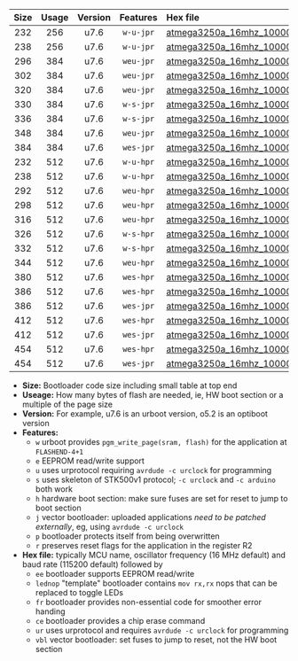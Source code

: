 |Size|Usage|Version|Features|Hex file|
|:-:|:-:|:-:|:-:|:--|
|232|256|u7.6|`w-u-jpr`|[atmega3250a_16mhz_1000000bps_ur_vbl.hex](https://raw.githubusercontent.com/stefanrueger/urboot/main/atmega3250a_16mhz_1000000bps_ur_vbl.hex)|
|238|256|u7.6|`w-u-jpr`|[atmega3250a_16mhz_1000000bps_lednop_ur_vbl.hex](https://raw.githubusercontent.com/stefanrueger/urboot/main/atmega3250a_16mhz_1000000bps_lednop_ur_vbl.hex)|
|296|384|u7.6|`weu-jpr`|[atmega3250a_16mhz_1000000bps_ee_ur_vbl.hex](https://raw.githubusercontent.com/stefanrueger/urboot/main/atmega3250a_16mhz_1000000bps_ee_ur_vbl.hex)|
|302|384|u7.6|`weu-jpr`|[atmega3250a_16mhz_1000000bps_ee_lednop_ur_vbl.hex](https://raw.githubusercontent.com/stefanrueger/urboot/main/atmega3250a_16mhz_1000000bps_ee_lednop_ur_vbl.hex)|
|320|384|u7.6|`weu-jpr`|[atmega3250a_16mhz_1000000bps_ee_lednop_fr_ur_vbl.hex](https://raw.githubusercontent.com/stefanrueger/urboot/main/atmega3250a_16mhz_1000000bps_ee_lednop_fr_ur_vbl.hex)|
|330|384|u7.6|`w-s-jpr`|[atmega3250a_16mhz_1000000bps_vbl.hex](https://raw.githubusercontent.com/stefanrueger/urboot/main/atmega3250a_16mhz_1000000bps_vbl.hex)|
|336|384|u7.6|`w-s-jpr`|[atmega3250a_16mhz_1000000bps_lednop_vbl.hex](https://raw.githubusercontent.com/stefanrueger/urboot/main/atmega3250a_16mhz_1000000bps_lednop_vbl.hex)|
|348|384|u7.6|`weu-jpr`|[atmega3250a_16mhz_1000000bps_ee_lednop_fr_ce_ur_vbl.hex](https://raw.githubusercontent.com/stefanrueger/urboot/main/atmega3250a_16mhz_1000000bps_ee_lednop_fr_ce_ur_vbl.hex)|
|384|384|u7.6|`wes-jpr`|[atmega3250a_16mhz_1000000bps_ee_vbl.hex](https://raw.githubusercontent.com/stefanrueger/urboot/main/atmega3250a_16mhz_1000000bps_ee_vbl.hex)|
|232|512|u7.6|`w-u-hpr`|[atmega3250a_16mhz_1000000bps_ur.hex](https://raw.githubusercontent.com/stefanrueger/urboot/main/atmega3250a_16mhz_1000000bps_ur.hex)|
|238|512|u7.6|`w-u-hpr`|[atmega3250a_16mhz_1000000bps_lednop_ur.hex](https://raw.githubusercontent.com/stefanrueger/urboot/main/atmega3250a_16mhz_1000000bps_lednop_ur.hex)|
|292|512|u7.6|`weu-hpr`|[atmega3250a_16mhz_1000000bps_ee_ur.hex](https://raw.githubusercontent.com/stefanrueger/urboot/main/atmega3250a_16mhz_1000000bps_ee_ur.hex)|
|298|512|u7.6|`weu-hpr`|[atmega3250a_16mhz_1000000bps_ee_lednop_ur.hex](https://raw.githubusercontent.com/stefanrueger/urboot/main/atmega3250a_16mhz_1000000bps_ee_lednop_ur.hex)|
|316|512|u7.6|`weu-hpr`|[atmega3250a_16mhz_1000000bps_ee_lednop_fr_ur.hex](https://raw.githubusercontent.com/stefanrueger/urboot/main/atmega3250a_16mhz_1000000bps_ee_lednop_fr_ur.hex)|
|326|512|u7.6|`w-s-hpr`|[atmega3250a_16mhz_1000000bps.hex](https://raw.githubusercontent.com/stefanrueger/urboot/main/atmega3250a_16mhz_1000000bps.hex)|
|332|512|u7.6|`w-s-hpr`|[atmega3250a_16mhz_1000000bps_lednop.hex](https://raw.githubusercontent.com/stefanrueger/urboot/main/atmega3250a_16mhz_1000000bps_lednop.hex)|
|344|512|u7.6|`weu-hpr`|[atmega3250a_16mhz_1000000bps_ee_lednop_fr_ce_ur.hex](https://raw.githubusercontent.com/stefanrueger/urboot/main/atmega3250a_16mhz_1000000bps_ee_lednop_fr_ce_ur.hex)|
|380|512|u7.6|`wes-hpr`|[atmega3250a_16mhz_1000000bps_ee.hex](https://raw.githubusercontent.com/stefanrueger/urboot/main/atmega3250a_16mhz_1000000bps_ee.hex)|
|386|512|u7.6|`wes-hpr`|[atmega3250a_16mhz_1000000bps_ee_lednop.hex](https://raw.githubusercontent.com/stefanrueger/urboot/main/atmega3250a_16mhz_1000000bps_ee_lednop.hex)|
|386|512|u7.6|`wes-jpr`|[atmega3250a_16mhz_1000000bps_ee_lednop_vbl.hex](https://raw.githubusercontent.com/stefanrueger/urboot/main/atmega3250a_16mhz_1000000bps_ee_lednop_vbl.hex)|
|412|512|u7.6|`wes-hpr`|[atmega3250a_16mhz_1000000bps_ee_lednop_fr.hex](https://raw.githubusercontent.com/stefanrueger/urboot/main/atmega3250a_16mhz_1000000bps_ee_lednop_fr.hex)|
|412|512|u7.6|`wes-jpr`|[atmega3250a_16mhz_1000000bps_ee_lednop_fr_vbl.hex](https://raw.githubusercontent.com/stefanrueger/urboot/main/atmega3250a_16mhz_1000000bps_ee_lednop_fr_vbl.hex)|
|454|512|u7.6|`wes-hpr`|[atmega3250a_16mhz_1000000bps_ee_lednop_fr_ce.hex](https://raw.githubusercontent.com/stefanrueger/urboot/main/atmega3250a_16mhz_1000000bps_ee_lednop_fr_ce.hex)|
|454|512|u7.6|`wes-jpr`|[atmega3250a_16mhz_1000000bps_ee_lednop_fr_ce_vbl.hex](https://raw.githubusercontent.com/stefanrueger/urboot/main/atmega3250a_16mhz_1000000bps_ee_lednop_fr_ce_vbl.hex)|

- **Size:** Bootloader code size including small table at top end
- **Useage:** How many bytes of flash are needed, ie, HW boot section or a multiple of the page size
- **Version:** For example, u7.6 is an urboot version, o5.2 is an optiboot version
- **Features:**
  + `w` urboot provides `pgm_write_page(sram, flash)` for the application at `FLASHEND-4+1`
  + `e` EEPROM read/write support
  + `u` uses urprotocol requiring `avrdude -c urclock` for programming
  + `s` uses skeleton of STK500v1 protocol; `-c urclock` and `-c arduino` both work
  + `h` hardware boot section: make sure fuses are set for reset to jump to boot section
  + `j` vector bootloader: uploaded applications *need to be patched externally*, eg, using `avrdude -c urclock`
  + `p` bootloader protects itself from being overwritten
  + `r` preserves reset flags for the application in the register R2
- **Hex file:** typically MCU name, oscillator frequency (16 MHz default) and baud rate (115200 default) followed by
  + `ee` bootloader supports EEPROM read/write
  + `lednop` "template" bootloader contains `mov rx,rx` nops that can be replaced to toggle LEDs
  + `fr` bootloader provides non-essential code for smoother error handing
  + `ce` bootloader provides a chip erase command
  + `ur` uses urprotocol and requires `avrdude -c urclock` for programming
  + `vbl` vector bootloader: set fuses to jump to reset, not the HW boot section
